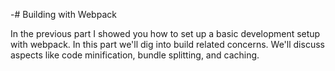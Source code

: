 -# Building with Webpack

In the previous part I showed you how to set up a basic development setup with webpack. In this part we'll dig into build related concerns. We'll discuss aspects like code minification, bundle splitting, and caching.
